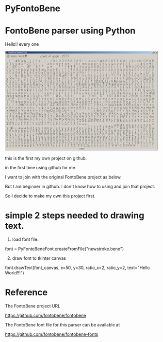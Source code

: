 # PyFontoBene
# FontoBene parser using Python

Hello!! every one

![alt text](https://github.com/metaperson/PyFontoBene/blob/master/ScreenShot/FontoBene%20Drawing%20Test.png)


this is the first my own project on github.

in the first time using github for me.

I want to join with the original FontoBene project as below.

But I am beginner in github. I don't know how to using and join that project.

So I decide to make my own this project first.



# simple 2 steps needed to drawing text.

1. load font file.

  font = PyFontoBeneFont.createFromFile("newstroke.bene")

2. draw font to tkinter canvas

  font.drawText(font_canvas, x=50, y=30, ratio_x=2, ratio_y=2, text="Hello World!!!")
  

# Reference

The FontoBene project URL

https://github.com/fontobene/fontobene



The FontoBene font file for this parser can be available at

https://github.com/fontobene/fontobene-fonts
